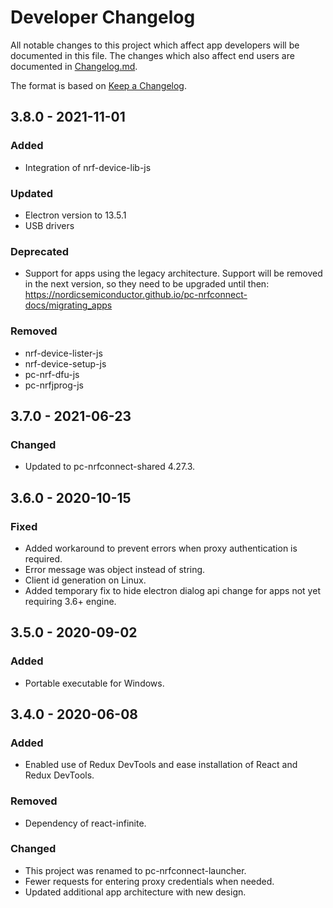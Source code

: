 # Developer Changelog
All notable changes to this project which affect app developers will be
documented in this file. The changes which also affect end users are documented
in [Changelog.md](./Changelog.md).

The format is based on [Keep a Changelog](https://keepachangelog.com/en/1.0.0/).

## 3.8.0 - 2021-11-01
### Added
- Integration of nrf-device-lib-js
### Updated
- Electron version to 13.5.1
- USB drivers
### Deprecated
- Support for apps using the legacy architecture. Support will be removed in
  the next version, so they need to be upgraded until then:
  https://nordicsemiconductor.github.io/pc-nrfconnect-docs/migrating_apps
### Removed
- nrf-device-lister-js
- nrf-device-setup-js
- pc-nrf-dfu-js
- pc-nrfjprog-js

## 3.7.0 - 2021-06-23
### Changed
- Updated to pc-nrfconnect-shared 4.27.3.

## 3.6.0 - 2020-10-15
### Fixed
- Added workaround to prevent errors when proxy authentication is required.
- Error message was object instead of string.
- Client id generation on Linux.
- Added temporary fix to hide electron dialog api change for apps not yet requiring 3.6+ engine.

## 3.5.0 - 2020-09-02
### Added
- Portable executable for Windows.

## 3.4.0 - 2020-06-08
### Added
- Enabled use of Redux DevTools and ease installation of React and Redux DevTools.
### Removed
- Dependency of react-infinite.
### Changed
- This project was renamed to pc-nrfconnect-launcher.
- Fewer requests for entering proxy credentials when needed.
- Updated additional app architecture with new design.
